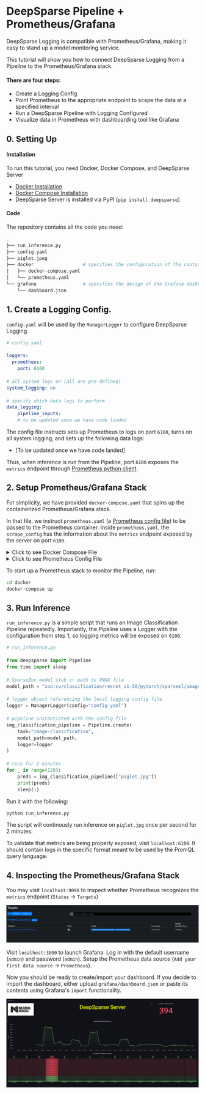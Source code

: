 # DeepSparse Pipeline + Prometheus/Grafana

DeepSparse Logging is compatible with Prometheus/Grafana, making it easy to stand up a model monitoring service.

This tutorial will show you how to connect DeepSparse Logging from a Pipeline to the Prometheus/Grafana stack.

#### There are four steps:
- Create a Logging Config
- Point Prometheus to the appropriate endpoint to scape the data at a specified interval
- Run a DeepSparse Pipeline with Logging Configured
- Visualize data in Prometheus with dashboarding tool like Grafana

## 0. Setting Up
#### Installation

To run this tutorial, you need Docker, Docker Compose, and DeepSparse Server
- [Docker Installation](https://docs.docker.com/engine/install/)
- [Docker Compose Installation](https://docs.docker.com/compose/install/)
- DeepSparse Server is installed via PyPI (`pip install deepsparse`)

#### Code
The repository contains all the code you need:

```bash
.
├── run_inference.py
├── config.yaml
├── piglet.jpeg
├── docker                  # specifies the configuration of the containerized Prometheus/Grafana stack
│   ├── docker-compose.yaml
│   └── prometheus.yaml
└── grafana                 # specifies the design of the Grafana dashboard
    └── dashboard.json
```
## 1. Create a Logging Config.

`config.yaml` will be used by the `ManagerLogger` to configure DeepSparse Logging.

```yaml
# config.yaml

loggers:                      
  prometheus:           
    port: 6100
    
# all system logs on (all are pre-defined)
system_logging: on

# specify which data logs to perform
data_logging:
    pipeline_inputs:
    # to be updated once we have code landed
```

The config file instructs sets up Prometheus to logs on port `6100`, turns on all system logging, and sets up
the following data logs:
- [To be updated once we have code landed]

Thus, when inference is run from the Pipeline, port `6100` exposes the `metrics` endpoint through [Prometheus python client](https://github.com/prometheus/client_python).

## 2. Setup Prometheus/Grafana Stack

For simplicity, we have provided `docker-compose.yaml` that spins up the containerized Prometheus/Grafana stack. 

In that file, we instruct `prometheus.yaml` (a [Prometheus config file](https://prometheus.io/docs/prometheus/latest/configuration/configuration/)) to be passed to the Prometheus container. Inside `prometheus.yaml`, the `scrape_config` has the information about the `metrics` endpoint exposed by the server on port `6100`.

<details>
    <summary>Click to see Docker Compose File</summary>

```yaml    
# docker-compose.yaml
    
version: "3"

services:
  prometheus:
    image: prom/prometheus
    extra_hosts:
      - "host.docker.internal:host-gateway"     # allow a direct connection from container to the local machine
    ports:
      - "9090:9090" # the default port used by Prometheus
    volumes:
      - ${PWD}/prometheus.yaml:/etc/prometheus/prometheus.yml # mount Prometheus config file

  grafana:
    image: grafana/grafana:latest
    depends_on:
      - prometheus
    ports:
      - "3000:3000" # the default port used by Grafana

```
</details>

<details>
    <summary>Click to see Prometheus Config File</summary>
    
```yaml
# prometheus.yaml
    
global:
  scrape_interval: 15s                      # how often to scrape from endpoint
  evaluation_interval: 30s                  # time between each evaluation of Prometheus' alerting rules

scrape_configs:
  - job_name: prometheus_logs               # your project name
    static_configs:
      - targets:
          - 'host.docker.internal:6100'     # should match the port exposed by the PrometheusLogger in the DeepSparse Server config file 
```
</details>

To start up a Prometheus stack to monitor the Pipeline, run:

```bash
cd docker
docker-compose up
```

## 3. Run Inference

`run_inference.py` is a simple script that runs an Image Classification Pipeline repeatedly. Importantly,
the Pipeline uses a Logger with the configuration from step 1, so logging metrics will be exposed on `6100`.

``` python
# run_inference.py

from deepsparse import Pipeline
from time import sleep

# SparseZoo model stub or path to ONNX file
model_path = "zoo:cv/classification/resnet_v1-50/pytorch/sparseml/imagenet/pruned95_quant-none"

# logger object referencing the local logging config file
logger = ManagerLogger(config="config.yaml")

# pipeline instantiated with the config file
img_classification_pipeline = Pipeline.create(
    task="image-classification",
    model_path=model_path,
    logger=logger
)

# runs for 2 minutes 
for _ in range(120):
    preds = img_classification_pipeline(["piglet.jpg"])
    print(preds)
    sleep(1)
```

Run it with the following:

```bash
python run_inference.py
```
The script will continously run inference on `piglet.jpg` once per second for 2 minutes.

To validate that metrics are being properly exposed, visit `localhost:6100`. It should contain logs in the specific format meant to be used by the PromQL query language.

## 4. Inspecting the Prometheus/Grafana Stack

You may visit `localhost:9090` to inspect whether Prometheus recognizes the `metrics` endpoint (`Status` -> `Targets`)

![img.png](images/img_1.png)

Visit `localhost:3000` to launch Grafana. Log in with the default username (`admin`) and password (`admin`). 
Setup the Prometheus data source (`Add your first data source` -> `Prometheus`). 

Now you should be ready to create/import your dashboard. If you decide to import the dashboard, either upload `grafana/dashboard.json` or 
paste its contents using Grafana's `import` functionality.

![img.png](images/img_2.png)

